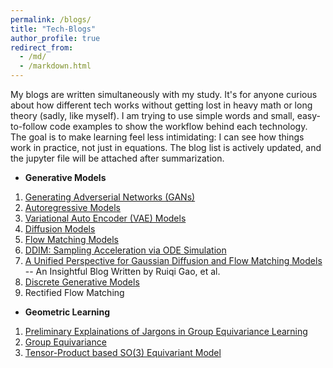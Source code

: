 ```yaml
---
permalink: /blogs/
title: "Tech-Blogs"
author_profile: true
redirect_from: 
  - /md/
  - /markdown.html
---
```


My blogs are written simultaneously with my study. It's for anyone curious about how different tech works without getting lost in heavy math or long theory (sadly, like myself). I am trying to use simple words and small, easy-to-follow code examples to show the workflow behind each technology.
The goal is to make learning feel less intimidating: I can see how things work in practice, not just in equations. The blog list is actively updated, and the jupyter file will be attached after summarization.

* **Generative Models**

1. <a href="https://colab.research.google.com/drive/1aVHDwNhS_YXSkEjFPpi4sx-WmE6S0kXH?usp=sharing">Generating Adverserial Networks (GANs)</a>
2. <a href="https://colab.research.google.com/drive/1_p5p4Pvb3qZufw1aTlcjMwjwripdFtxj?usp=sharing">Autoregressive Models</a>
3. <a href="https://colab.research.google.com/drive/146uXQS0dggSHF1A0w_pZzhuWIf1obG6I?usp=sharing">Variational Auto Encoder (VAE) Models</a>
4. <a href="https://colab.research.google.com/drive/1U7_CeuttNkeAC8XjRd6IUn_7jCCQl6zu?usp=sharing">Diffusion Models</a>
5. <a href="https://colab.research.google.com/drive/1BZjP68m57tiNaEqOyXH0ShneuMePRVlu?usp=sharing">Flow Matching Models</a>
6. <a href="https://colab.research.google.com/drive/1upNC5leCpVWKMFhFIa0n4IqZXpM2VV4e?usp=sharing">DDIM: Sampling Acceleration via ODE Simulation</a>
7. <a href="https://d2jud02ci9yv69.cloudfront.net/2025-04-28-diffusion-flow-173/blog/diffusion-flow/">A Unified Perspective for Gaussian Diffusion and Flow Matching Models</a> -- An Insightful Blog Written by Ruiqi Gao, et al.
8. <a href="https://colab.research.google.com/drive/1shWjFBpKOV3IqKx6Yhg_0nggTinCCDP9?usp=sharing">Discrete Generative Models</a>
9. Rectified Flow Matching

* **Geometric Learning**

1. <a href="https://colab.research.google.com/drive/1gEWOPSp0h7DajnqwoKSPUUBFMs4Nbvzf?usp=sharing">Preliminary Explainations of Jargons in Group Equivariance Learning</a>
2. <a href="https://colab.research.google.com/drive/1Drwshca3zvRuva0NUdwd0yiQjUSz3OdD?usp=sharing">Group Equivariance</a>
3. <a href="https://colab.research.google.com/drive/1Vorr7Z1EG6APO9sjOtD7O5mJeoj5jqst#scrollTo=PDi6nu58tz0h">Tensor-Product based SO(3) Equivariant Model</a>
